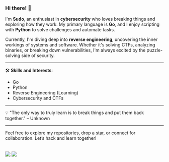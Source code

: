 ### Hi there! 👋

I'm **Sudo**, an enthusiast in **cybersecurity** who loves breaking things and exploring how they work. My primary language is **Go**, and I enjoy scripting with **Python** to solve challenges and automate tasks. 

Currently, I'm diving deep into **reverse engineering**, uncovering the inner workings of systems and software. Whether it's solving CTFs, analyzing binaries, or breaking down vulnerabilities, I'm always excited by the puzzle-solving side of security.

---

🛠 **Skills and Interests**:
- Go
- Python
- Reverse Engineering (Learning)
- Cybersecurity and CTFs

---

💡 "The only way to truly learn is to break things and put them back together." – Unknown

---

Feel free to explore my repositories, drop a star, or connect for collaboration. Let’s hack and learn together!
<br><br><br>
[![](https://img.shields.io/badge/linkedin-0a66c2)](https://www.linkedin.com/in/yukesh-lama-44526231a/)
[![](https://img.shields.io/badge/discord-blue)](https://discord.com/users/530953496023924736)
